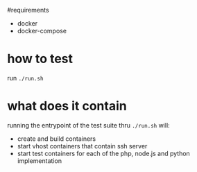 #requirements
* docker
* docker-compose

# how to test
run `./run.sh`

# what does it contain
running the entrypoint of the test suite thru `./run.sh` will:
* create and build containers
* start vhost containers that contain ssh server
* start test containers for each of the php, node.js and python implementation

